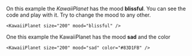 On this example the *KawaiiPlanet* has the mood <b>blissful</b>. You can see the code and play with it. Try to change the mood to any other.

```
<KawaiiPlanet size="200" mood="blissful" />
```

One this example the KawaiiPlanet has the mood <b>sad</b> and the color

```example
<KawaiiPlanet size="200" mood="sad" color="#83D1FB" />
```
